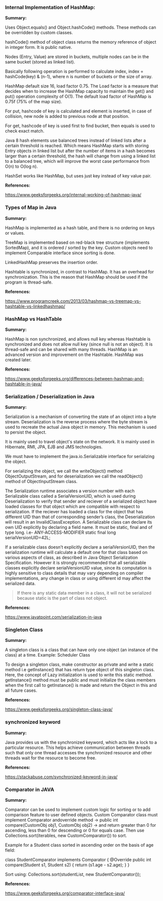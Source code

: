 ### Internal Implementation of HashMap:

**Summary:**

Uses Object.equals() and Object.hashCode() methods. These methods can be overridden by custom classes.

hashCode() method of object class returns the memory reference of object in integer form. It is public native.

Nodes (Entry, Value) are stored in buckets, multiple nodes can be in the same bucket (stored as linked list).

Basically following operation is performed to calculate index, index = hashCode(key) & (n-1), where n is number of buckets or the size of array.

HashMap default size 16, load factor 0.75. The Load factor is a measure that decides when to increase the HashMap capacity to maintain the get() and put() operation complexity of O(1). The default load factor of HashMap is 0.75f (75% of the map size).

For put, hashcode of key is calculated and element is inserted, in case of collision, new node is added to previous node at that position.

For get, hashcode of key is used first to find bucket, then equals is used to check exact match.

Java 8 hash elements use balanced trees instead of linked lists after a certain threshold is reached. Which means HashMap starts with storing Entry objects in linked list but after the number of items in a hash becomes larger than a certain threshold, the hash will change from using a linked list to a balanced tree, which will improve the worst case performance from O(n) to O(log n).

HashSet works like HashMap, but uses just key instead of key value pair.

**References:**

https://www.geeksforgeeks.org/internal-working-of-hashmap-java/


### Types of Map in Java

**Summary:**

HashMap is implemented as a hash table, and there is no ordering on keys or values.

TreeMap is implemented based on red-black tree structure (implements SortedMap), and it is ordered / sorted by the key. Custom objects need to implement Comparable interface since sorting is done.

LinkedHashMap preserves the insertion order.

Hashtable is synchronized, in contrast to HashMap. It has an overhead for synchronization. This is the reason that HashMap should be used if the program is thread-safe.

**References:**

https://www.programcreek.com/2013/03/hashmap-vs-treemap-vs-hashtable-vs-linkedhashmap/


### HashMap vs HashTable

**Summary:**

HashMap is non synchronized, and allows null key whereas Hashtable is synchronized and does not allow null key (since null is not an object). It is thread-safe and can be shared with many threads. HashMap is an advanced version and improvement on the Hashtable. HashMap was created later.

**References:**

https://www.geeksforgeeks.org/differences-between-hashmap-and-hashtable-in-java/

### Serialization / Deserialization in Java

**Summary:**

Serialization is a mechanism of converting the state of an object into a byte stream. Deserialization is the reverse process where the byte stream is used to recreate the actual Java object in memory. This mechanism is used to persist the object.

It is mainly used to travel object's state on the network. It is mainly used in Hibernate, RMI, JPA, EJB and JMS technologies.

We must have to implement the java.io.Serializable interface for serializing the object.

For serializing the object, we call the writeObject() method ObjectOutputStream, and for deserialization we call the readObject() method of ObjectInputStream class.

The Serialization runtime associates a version number with each Serializable class called a SerialVersionUID, which is used during Deserialization to verify that sender and reciever of a serialized object have loaded classes for that object which are compatible with respect to serialization. If the reciever has loaded a class for the object that has different UID than that of corresponding sender’s class, the Deserialization will result in an InvalidClassException. A Serializable class can declare its own UID explicitly by declaring a field name. It must be static, final and of type long. i.e- ANY-ACCESS-MODIFIER static final long serialVersionUID=42L;

If a serializable class doesn’t explicitly declare a serialVersionUID, then the serialization runtime will calculate a default one for that class based on various aspects of class, as described in Java Object Serialization Specification. However it is strongly recommended that all serializable classes explicitly declare serialVersionUID value, since its computation is highly sensitive to class details that may vary depending on compiler implementations, any change in class or using different id may affect the serialized data.

> If there is any static data member in a class, it will not be serialized because static is the part of class not object.

**References:**

https://www.javatpoint.com/serialization-in-java

### Singleton Class

**Summary:**

A singleton class is a class that can have only one object (an instance of the class) at a time. Example: Scheduler Class

To design a singleton class, make constructor as private and write a static method i.e getInstance() that has return type object of this singleton class. Here, the concept of Lazy initialization is used to write this static method. getInstance() method must be public and must initialize the class members when the first call to getInstance() is made and return the Object in this and all future cases.

**References:**

https://www.geeksforgeeks.org/singleton-class-java/

### synchronized keyword

**Summary:**

Java provides us with the synchronized keyword, which acts like a lock to a particular resource. This helps achieve communication between threads such that only one thread accesses the synchronized resource and other threads wait for the resource to become free.

**References:**

https://stackabuse.com/synchronized-keyword-in-java/

### Comparator in JAVA

**Summary:**

Comparator can be used to implement custom logic for sorting or to add comparison feature to user defined objects.
Custom Comparator class must implement Comparator<CustomObject>  andoverride method -> public int compare(CustomObj obj1, CustomObj obj2) -> and return greater than 0 for ascending, less than 0 for descending or 0 for equals case. Then use Collections.sort(iterables, new CustomComparator()) to sort.

Example for a Student class sorted in ascending order on the basis of age field:

class StudentComparator implements Comparator<Student> {
    @Override
    public int compare(Student s1, Student s2) {
        return (s1.age - s2.age);
    }
}

Sort using: Collections.sort(studentList, new StudentComparator());

**References:**

https://www.geeksforgeeks.org/comparator-interface-java/
